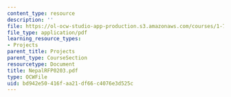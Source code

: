 ```yaml
---
content_type: resource
description: ''
file: https://ol-ocw-studio-app-production.s3.amazonaws.com/courses/1-782-environmental-engineering-masters-of-engineering-project-fall-2003-spring-2004/bd942e50416faa21df66c4076e3d525c_NepalRFP0203.pdf
file_type: application/pdf
learning_resource_types:
- Projects
parent_title: Projects
parent_type: CourseSection
resourcetype: Document
title: NepalRFP0203.pdf
type: OCWFile
uid: bd942e50-416f-aa21-df66-c4076e3d525c
---
```

